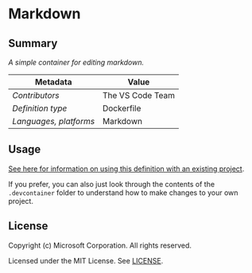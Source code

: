 # Markdown

## Summary

*A simple container for editing markdown.*

| Metadata | Value |  
|----------|-------|
| *Contributors* | The VS Code Team |
| *Definition type* | Dockerfile |
| *Languages, platforms* | Markdown |

## Usage

[See here for information on using this definition with an existing project](../../README.md#using-a-definition).

If you prefer, you can also just look through the contents of the `.devcontainer` folder to understand how to make changes to your own project.

## License

Copyright (c) Microsoft Corporation. All rights reserved.

Licensed under the MIT License. See [LICENSE](../../LICENSE).

